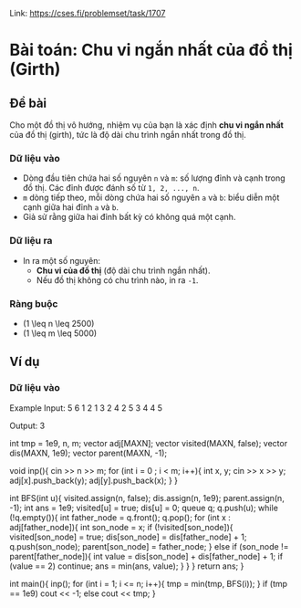 Link: https://cses.fi/problemset/task/1707

# Bài toán: Chu vi ngắn nhất của đồ thị (Girth)

## Đề bài
Cho một đồ thị vô hướng, nhiệm vụ của bạn là xác định **chu vi ngắn nhất** của đồ thị (girth), tức là độ dài chu trình ngắn nhất trong đồ thị.

### **Dữ liệu vào**
- Dòng đầu tiên chứa hai số nguyên `n` và `m`: số lượng đỉnh và cạnh trong đồ thị. Các đỉnh được đánh số từ `1, 2, ..., n`.
- `m` dòng tiếp theo, mỗi dòng chứa hai số nguyên `a` và `b`: biểu diễn một cạnh giữa hai đỉnh `a` và `b`.
- Giả sử rằng giữa hai đỉnh bất kỳ có không quá một cạnh.

### **Dữ liệu ra**
- In ra một số nguyên:
  - **Chu vi của đồ thị** (độ dài chu trình ngắn nhất).
  - Nếu đồ thị không có chu trình nào, in ra `-1`.

### **Ràng buộc**
- \(1 \leq n \leq 2500\)
- \(1 \leq m \leq 5000\)

## Ví dụ
### **Dữ liệu vào**


Example
Input:
5 6
1 2
1 3
2 4
2 5
3 4
4 5

Output:
3

int tmp = 1e9, n, m;
vector<int> adj[MAXN];
vector<bool> visited(MAXN, false);
vector<int> dis(MAXN, 1e9);
vector<int> parent(MAXN, -1);
 
void inp(){
    cin >> n >> m;
    for (int i = 0 ; i < m; i++){
        int x, y; cin >> x >> y;
        adj[x].push_back(y);
        adj[y].push_back(x);
    }
}
 
int BFS(int u){
    visited.assign(n, false);
    dis.assign(n, 1e9);
    parent.assign(n, -1);
    int ans = 1e9;
    visited[u] = true;
    dis[u] = 0;
    queue<int> q;
    q.push(u);
    while (!q.empty()){
        int father_node = q.front(); q.pop();
        for (int x : adj[father_node]){
            int son_node = x;
            if (!visited[son_node]){
                visited[son_node] = true;
                dis[son_node] = dis[father_node] + 1;
                q.push(son_node);
                parent[son_node] = father_node;
            }
            else if (son_node != parent[father_node]){
                int value = dis[son_node] + dis[father_node] + 1;
                if (value == 2) continue; 
                ans = min(ans, value);
            }
        }
    }
    return ans;
}
 
int main(){
    inp();
    for (int i = 1; i <= n; i++){
        tmp = min(tmp, BFS(i));
    }
    if (tmp == 1e9) cout << -1;
    else cout << tmp;
}
